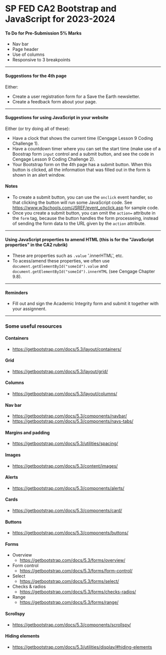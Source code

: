 # SP FED CA2 Bootstrap and JavaScript for 2023-2024

#### To Do for Pre-Submission 5% Marks
- Nav bar
- Page header
- Use of columns
- Responsive to 3 breakpoints
****

#### Suggestions for the 4th page
Either:
- Create a user registration form for a Save the Earth newsletter.
- Create a feedback form about your page.
****

#### Suggestions for using JavaScript in your website
Either (or try doing all of these):
- Have a clock that shows the current time (Cengage Lesson 9 Coding Challenge 1).
- Have a countdown timer where you can set the start time (make use of a Boostrap form `input` control and a submit button, and see the code in Cengage Lesson 9 Coding Challenge 2).
- Your Bootstrap form on the 4th page has a submit button. When this button is clicked, all the information that was filled out in the form is shown in an alert window.

#### Notes
- To create a submit button, you can use the `onclick` event handler, so that clicking the button will run some JavaScript code. See https://www.w3schools.com/JSREF/event_onclick.asp for sample code.
- Once you create a submit button, you can omit the `action=` attribute in the `form` tag, because the button handles the form processeing, instead of sending the form data to the URL given by the `action` attribute.

****

#### Using JavaScript properties to amend HTML (this is for the "JavaScript properties" in the CA2 rubrik)
- These are properties such as `.value` '.innerHTML', etc.
- To acess/amend these properties, we often use `document.getElementById("someId").value` and `document.getElementById("someId").innerHTML` (see Cengage Chapter 9.8).

****

#### Reminders
- Fill out and sign the Academic Integrity form and submit it together with your assignnent.
****

### Some useful resources

#### Containers
- https://getbootstrap.com/docs/5.3/layout/containers/
#### Grid
- https://getbootstrap.com/docs/5.3/layout/grid/
#### Columns
- https://getbootstrap.com/docs/5.3/layout/columns/
#### Nav bar
- https://getbootstrap.com/docs/5.3/components/navbar/
- https://getbootstrap.com/docs/5.3/components/navs-tabs/
#### Margins and padding
- https://getbootstrap.com/docs/5.3/utilities/spacing/
#### Images
- https://getbootstrap.com/docs/5.3/content/images/
#### Alerts
- https://getbootstrap.com/docs/5.3/components/alerts/
#### Cards
- https://getbootstrap.com/docs/5.3/components/card/
#### Buttons
- https://getbootstrap.com/docs/5.3/components/buttons/
#### Forms
- Overview
    - https://getbootstrap.com/docs/5.3/forms/overview/
- Form control
    - https://getbootstrap.com/docs/5.3/forms/form-control/
- Select
    - https://getbootstrap.com/docs/5.3/forms/select/
- Checks & radios
    - https://getbootstrap.com/docs/5.3/forms/checks-radios/
- Range
    - https://getbootstrap.com/docs/5.3/forms/range/
#### Scrollspy
- https://getbootstrap.com/docs/5.3/components/scrollspy/
#### Hiding elements
- https://getbootstrap.com/docs/5.3/utilities/display/#hiding-elements
  

 
